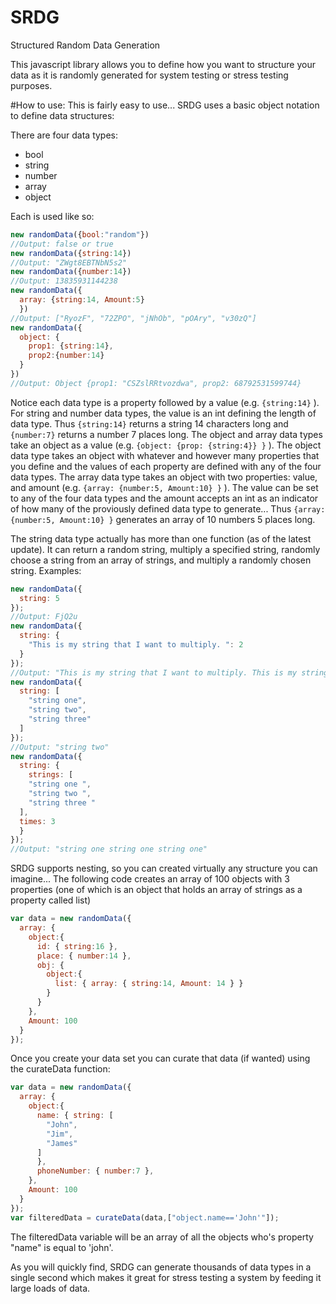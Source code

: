 # SRDG
Structured Random Data Generation 

This javascript library allows you to define how you want to structure your data as it is randomly generated for system testing or stress testing purposes.

#How to use:
This is fairly easy to use...
SRDG uses a basic object notation to define data structures:

  There are four data types:
  - bool
  - string
  - number
  - array
  - object

Each is used like so:
```js
new randomData({bool:"random"})
//Output: false or true
new randomData({string:14})
//Output: "ZWgt8EBTNbN5s2"
new randomData({number:14})
//Output: 13835931144238
new randomData({
  array: {string:14, Amount:5} 
  })
//Output: ["RyozF", "72ZPO", "jNhOb", "pOAry", "v30zQ"]
new randomData({
  object: {
    prop1: {string:14}, 
    prop2:{number:14} 
  } 
})
//Output: Object {prop1: "CSZslRRtvozdwa", prop2: 68792531599744}

```
Notice each data type is a property followed by a value (e.g. `{string:14}` ).
For string and number data types, the value is an int defining the length of data type.
Thus `{string:14}` returns a string 14 characters long and `{number:7}` returns a number 7 places long.
The object and array data types take an object as a value (e.g. `{object: {prop: {string:4}} }` ).
The object data type takes an object with whatever and however many properties that you define and the values of each property are defined with any of the four data types.
The array data type takes an object with two properties: value, and amount (e.g. `{array: {number:5, Amount:10} }` ).
The value can be set to any of the four data types and the amount accepts an int as an indicator of how many of the proviously defined data type to generate... Thus `{array: {number:5, Amount:10} }` generates an array of 10 numbers 5 places long.

The string data type actually has more than one function (as of the latest update).
It can return a random string, multiply a specified string, randomly choose a string from an array of strings, and multiply a randomly chosen string.
Examples:
```js
new randomData({
  string: 5
});
//Output: FjQ2u
new randomData({
  string: {
    "This is my string that I want to multiply. ": 2
  }
});
//Output: "This is my string that I want to multiply. This is my string that I want to multiply. "
new randomData({
  string: [
    "string one",
    "string two",
    "string three"
  ]
});
//Output: "string two"
new randomData({
  string: {
    strings: [
    "string one ",
    "string two ",
    "string three "
  ],
  times: 3
  }
});
//Output: "string one string one string one"
```

SRDG supports nesting, so you can created virtually any structure you can imagine...
The following code creates an array of 100 objects with 3 properties (one of which is an object that holds an array of strings as a property called list)

```js
var data = new randomData({
  array: {
    object:{
      id: { string:16 },
      place: { number:14 },
      obj: {
        object:{
          list: { array: { string:14, Amount: 14 } }
        }
      }
    },
    Amount: 100
  }
});
```

Once you create your data set you can curate that data (if wanted) using the curateData function:
```js
var data = new randomData({
  array: {
    object:{
      name: { string: [
        "John",
        "Jim",
        "James"
      ] 
      },
      phoneNumber: { number:7 },
    },
    Amount: 100
  }
});
var filteredData = curateData(data,["object.name=='John'"]);
```
The filteredData variable will be an array of all the objects who's property "name" is equal to 'john'.




As you will quickly find, SRDG can generate thousands of data types in a single second which makes it great for stress testing a system by feeding it large loads of data.
